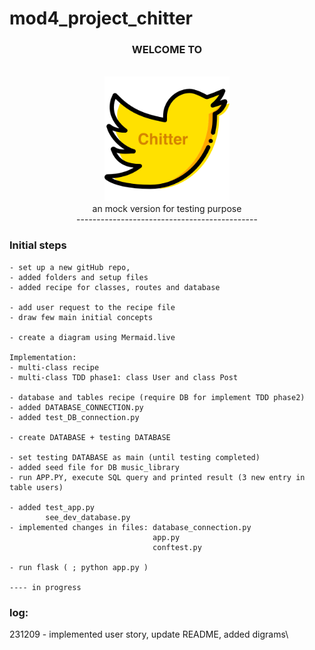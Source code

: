 # mod4_project_chitter

<div align='center'><h3>WELCOME TO</h3><br><img src="static/img/logo.png" width=200><br>an mock version for testing purpose<br> ---------------------------------------------</div>


### Initial steps
```
- set up a new gitHub repo,
- added folders and setup files
- added recipe for classes, routes and database

- add user request to the recipe file
- draw few main initial concepts

- create a diagram using Mermaid.live

Implementation:
- multi-class recipe 
- multi-class TDD phase1: class User and class Post

- database and tables recipe (require DB for implement TDD phase2)
- added DATABASE_CONNECTION.py
- added test_DB_connection.py

- create DATABASE + testing DATABASE

- set testing DATABASE as main (until testing completed)
- added seed file for DB music_library
- run APP.PY, execute SQL query and printed result (3 new entry in table users)

- added test_app.py
        see_dev_database.py
- implemented changes in files: database_connection.py
                                app.py
                                conftest.py

- run flask ( ; python app.py )

---- in progress 
``` 

### log:

231209 - implemented user story, update README, added digrams\

